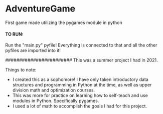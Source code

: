 # AdventureGame
First game made utilizing the pygames module in python

#### TO RUN: ###########
Run the "main.py" pyfile! Everything is connected to that and all the other pyfiles are imported into it!

########################
This was a summer project I had in 2021.

Things to note:
* I created this as a sophomore! I have only taken introductory data structures and programming in Python at the time, as well as upper division math
  and optimization courses.
* This was more for practice on learning how to self-teach and use modules in Python. Specifically pygames.
* I used a lot of math to accomplish the goals I had for this project.
